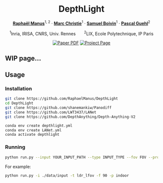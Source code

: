<div align="center">
<h1>DepthLight</h1>

[**Raphaël Manus**](https://raphaelmanus.com)<sup>1, 2</sup> · [**Marc Christie**](https://people.irisa.fr/Marc.Christie/)<sup>1</sup> · [**Samuel Boivin**](https://www.linkedin.com/in/samuel-boivin-90951a3/)<sup>1</sup> · [**Pascal Guehl**](https://pascalguehl.jimdofree.com/)<sup>2</sup>

<sup>1</sup>Inria, IRISA, CNRS, Univ. Rennes&emsp;&emsp;<sup>2</sup>LIX, Ecole Polytechnique, IP Paris
<br>

<a href="https://arxiv.org/"><img src='https://img.shields.io/badge/arXiv-DepthLight-red' alt='Paper PDF'></a>
<a href='https://depthlight.github.io'><img src='https://img.shields.io/badge/Project_Page-DepthLight-green' alt='Project Page'></a>
</div>

## WIP page...

## Usage 

### Installation

```bash
git clone https://github.com/RaphaelManus/DepthLight
cd DepthLight
git clone https://github.com/shanemankiw/Panodiff
git clone https://github.com/LWT3437/LANet
git clone https://github.com/DepthAnything/Depth-Anything-V2

conda env create depthlight.yml
conda env create LANet.yml
conda activate depthlight
```

### Running

```bash
python run.py --input YOUR_INPUT_PATH --type INPUT_TYPE --fov FOV --prompt OPTIONAL_PROMPT
```

For example:
```bash
python run.py -i ./data/input -t ldr_lfov -f 90 -p indoor
```
